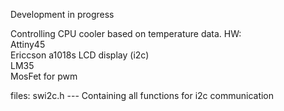 Development in progress

Controlling CPU cooler based on temperature data.
HW:<br>
Attiny45<br>
Ericcson a1018s LCD display (i2c)<br>
LM35<br>
MosFet for pwm <br>

files:
swi2c.h --- Containing all functions for i2c communication
